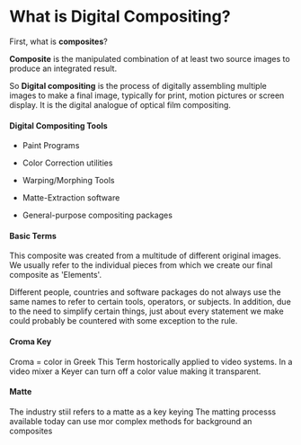 # What is Digital Compositing?


First, what is __composites__?

__Composite__ is the manipulated combination of at least two source images to produce an integrated result.

So __Digital compositing__ is the process of digitally assembling multiple images to make a final image, typically for print, motion pictures or screen display. It is 
the digital analogue of optical film compositing.

#### Digital Compositing Tools


* Paint Programs

* Color Correction utilities

* Warping/Morphing Tools

* Matte-Extraction software

* General-purpose compositing packages




#### Basic Terms

This composite was created from a multitude of different original images. We usually refer to the individual pieces from which we create our final composite as 'Elements'. 

Different people, countries and software packages do not always use the same names to refer to certain tools, operators, or subjects. In addition, due to the need to simplify certain things, just about every statement we make could probably be countered with some exception to the rule.

#### Croma Key 
Croma = color in Greek 
This Term hostorically applied to video systems.
In a video mixer a Keyer can turn off a color value making it transparent.

#### Matte
The industry stiil refers to a matte as a key keying
The matting processs available today can use mor complex methods for background an composites



